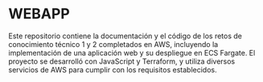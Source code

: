 # WEBAPP
Este repositorio contiene la documentación y el código de los retos de conocimiento técnico 1 y 2 completados en AWS, incluyendo la implementación de una aplicación web y su despliegue en ECS Fargate. El proyecto se desarrolló con JavaScript y Terraform, y utiliza diversos servicios de AWS para cumplir con los requisitos establecidos.
